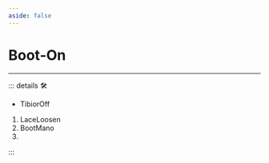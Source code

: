 ```yaml
---
aside: false
---
```

# Boot-On

---

<!-- =================================================== -->
<!-- =================================================== -->
<!-- =================================================== -->
<!-- =================================================== -->
<!-- =================================================== -->
::: details 🛠

- TibiorOff

1. LaceLoosen
2. BootMano
3.  

:::
